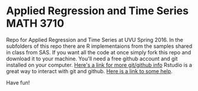 # Applied Regression and Time Series MATH 3710
Repo for Applied Regression and Time Series at UVU Spring 2016.  In the subfolders of this repo there are R implementaions from the samples shared in class from SAS. If you want all the code at once simply fork this repo and download it to your machine.  You'll need a free github account and git installed on your computer.
[Here's a link for more git/github info](https://help.github.com/articles/set-up-git/)
Rstudio is a great way to interact with git and github.  [Here is a link to some help](https://jennybc.github.io/2014-05-12-ubc/ubc-r/session03_git.html).

Have fun!
